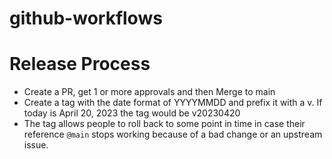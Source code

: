 # github-workflows


# Release Process

- Create a PR, get 1 or more approvals and then Merge to main
- Create a tag with the date format of YYYYMMDD and prefix it with a v. If today is April 20, 2023 the tag would be v20230420
- The tag allows people to roll back to some point in time in case their reference `@main` stops working because of a bad change or an upstream issue.
